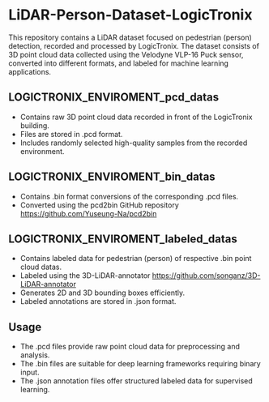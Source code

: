 # LiDAR-Person-Dataset-LogicTronix

This repository contains a LiDAR dataset focused on pedestrian (person) detection, recorded and processed by LogicTronix. The dataset consists of 3D point cloud data collected using the Velodyne VLP-16 Puck sensor, converted into different formats, and labeled for machine learning applications.

## LOGICTRONIX_ENVIROMENT_pcd_datas

- Contains raw 3D point cloud data recorded in front of the LogicTronix building.
- Files are stored in .pcd format.
- Includes randomly selected high-quality samples from the recorded environment.

## LOGICTRONIX_ENVIROMENT_bin_datas

- Contains .bin format conversions of the corresponding .pcd files.
- Converted using the pcd2bin GitHub repository https://github.com/Yuseung-Na/pcd2bin

## LOGICTRONIX_ENVIROMENT_labeled_datas

- Contains labeled data for pedestrian (person) of respective .bin point cloud datas.
- Labeled using the 3D-LiDAR-annotator https://github.com/songanz/3D-LiDAR-annotator
- Generates 2D and 3D bounding boxes efficiently.
- Labeled annotations are stored in .json format.

## Usage

- The .pcd files provide raw point cloud data for preprocessing and analysis.
- The .bin files are suitable for deep learning frameworks requiring binary input.
- The .json annotation files offer structured labeled data for supervised learning.
